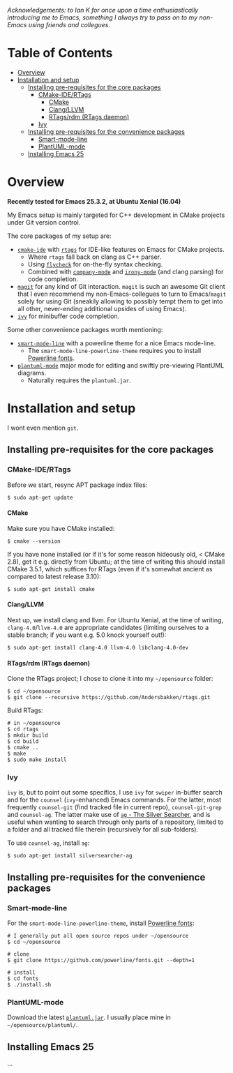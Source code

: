 _Acknowledgements: to Ian K for once upon a time enthusiastically introducing me to Emacs, something I always try to pass on to my non-Emacs using friends and collegues._

Table of Contents
=================

   * [Overview](#overview)
   * [Installation and setup](#installation-and-setup)
      * [Installing pre-requisites for the core packages](#installing-pre-requisites-for-the-core-packages)
         * [CMake-IDE/RTags](#cmake-idertags)
            * [CMake](#cmake)
            * [Clang/LLVM](#clangllvm)
            * [RTags/rdm (RTags daemon)](#rtagsrdm-rtags-daemon)
         * [Ivy](#ivy)
      * [Installing pre-requisites for the convenience packages](#installing-pre-requisites-for-the-convenience-packages)
         * [Smart-mode-line](#smart-mode-line)
         * [PlantUML-mode](#plantuml-mode)
      * [Installing Emacs 25](#installing-emacs-25)

# Overview

**Recently tested for Emacs 25.3.2, at Ubuntu Xenial (16.04)**

My Emacs setup is mainly targeted for C++ development in CMake projects under Git version control.

The core packages of my setup are:

- [`cmake-ide`](https://github.com/atilaneves/cmake-ide) with [`rtags`](https://github.com/Andersbakken/rtags) for IDE-like features on Emacs for CMake projects.
  - Where `rtags` fall back on clang as C++ parser.
  - Using [`flycheck`](https://github.com/flycheck/flycheck) for on-the-fly syntax checking.
  - Combined with [`company-mode`](http://company-mode.github.io/) and [`irony-mode`](https://github.com/Sarcasm/irony-mode) (and clang parsing) for code completion.
- [`magit`](https://magit.vc/) for any kind of Git interaction. `magit` is such an awesome Git client that I even recommend my non-Emacs-collegues to turn to Emacs/`magit` solely for using Git (sneakily allowing to possibly tempt them to get into all other, never-ending additional upsides of using Emacs).
- [`ivy`](https://github.com/abo-abo/swiper) for minibuffer code completion.

Some other convenience packages worth mentioning:

- [`smart-mode-line`](https://github.com/Malabarba/smart-mode-line) with a powerline theme for a nice Emacs mode-line.
  - The `smart-mode-line-powerline-theme` requires you to install [Powerline fonts](https://github.com/powerline/fonts).
- [`plantuml-mode`](https://github.com/skuro/plantuml-mode) major mode for editing and swiftly pre-viewing PlantUML diagrams.
  - Naturally requires the `plantuml.jar`.

# Installation and setup

I wont even mention `git`.

## Installing pre-requisites for the core packages

### CMake-IDE/RTags

Before we start, resync APT package index files:

```
$ sudo apt-get update
```

#### CMake

Make sure you have CMake installed:

```
$ cmake --version
```

If you have none installed (or if it's for some reason hideously old, < CMake 2.8), get it e.g. directly from Ubuntu; at the time of writing this should install CMake 3.5.1, which suffices for RTags (even if it's somewhat ancient as compared to latest release 3.10):

```
$ sudo apt-get install cmake
```

#### Clang/LLVM

Next up, we install clang and llvm. For Ubuntu Xenial, at the time of writing, `clang-4.0`/`llvm-4.0` are appropriate candidates (limiting ourselves to a stable branch; if you want e.g. 5.0 knock yourself out!):

```
$ sudo apt-get install clang-4.0 llvm-4.0 libclang-4.0-dev
```

#### RTags/rdm (RTags daemon)

Clone the RTags project; I chose to clone it into my `~/opensource` folder:

```
$ cd ~/opensource
$ git clone --recursive https://github.com/Andersbakken/rtags.git
```

Build RTags:

```
# in ~/opensource
$ cd rtags
$ mkdir build
$ cd build
$ cmake ..
$ make
$ sudo make install
```

### Ivy

`ivy` is, but to point out some specifics, I use `ivy` for `swiper` in-buffer search and for the `counsel` (`ivy`-enhanced) Emacs commands. For the latter, most frequently `counsel-git` (find tracked file in current repo), `counsel-git-grep` and `counsel-ag`. The latter make use of [`ag` - The Silver Searcher](https://github.com/ggreer/the_silver_searcher), and is useful when wanting to search through only parts of a repository, limited to a folder and all tracked file therein (recursively for all sub-folders).

To use `counsel-ag`, install `ag`:

```
$ sudo apt-get install silversearcher-ag
```

## Installing pre-requisites for the convenience packages

### Smart-mode-line

For the `smart-mode-line-powerline-theme`, install [Powerline fonts](https://github.com/powerline/fonts):

```
# I generally put all open source repos under ~/opensource
$ cd ~/opensource

# clone
$ git clone https://github.com/powerline/fonts.git --depth=1

# install
$ cd fonts
$ ./install.sh
```

### PlantUML-mode

Download the latest [`plantuml.jar`](http://plantuml.com/download). I usually place mine in `~/opensource/plantuml/`.

## Installing Emacs 25

...
